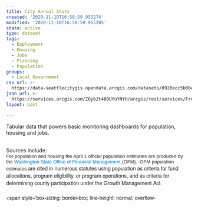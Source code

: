 ```yaml
---
title: City Annual Stats
created: '2020-11-10T16:58:59.955274'
modified: '2020-11-10T16:58:59.955285'
state: active
type: dataset
tags:
  - Employment
  - Housing
  - Jobs
  - Planning
  - Population
groups:
  - Local Government
csv_url: >-
  https://data-seattlecitygis.opendata.arcgis.com/datasets/0920ecc5b00446629b55fd7e668d9b97_3.csv?outSR=%7B%22latestWkid%22%3A2926%2C%22wkid%22%3A2926%7D
json_url: >-
  https://services.arcgis.com/ZOyb2t4B0UYuYNYH/arcgis/rest/services/Front_Page_Dashboard_Data/FeatureServer/3
layout: post

---
```

Tabular data that powers basic monitoring dashboards for population, housing and jobs.<div><br /></div><div>Sources include: </div><div><span style='box-sizing:border-box; font-family:&quot;Avenir Next W01&quot;, &quot;Avenir Next W00&quot;, &quot;Avenir Next&quot;, Avenir, &quot;Helvetica Neue&quot;, sans-serif; font-size:12px;'><span style='box-sizing:border-box;'><span style='box-sizing:border-box; color:rgb(0, 0, 0);'><span style='box-sizing:border-box; font-family:&quot;Avenir Light&quot;, Verdana, Geneva, sans-serif;'><span style='box-sizing:border-box;'><span style='box-sizing:border-box;'><span style='box-sizing:border-box;'><span style='box-sizing:border-box;'><span style='box-sizing:border-box;'><span style='box-sizing:border-box;'><span style='box-sizing:border-box;'><span style='box-sizing:border-box;'><span style='box-sizing:border-box;'><span style='box-sizing:border-box;'><span style='box-sizing:border-box;'><span style='box-sizing:border-box;'><span style='box-sizing:border-box;'><span style='box-sizing:border-box; font-family:Arial;'><font style='box-sizing:border-box;'><span style='box-sizing:border-box;'><span style='box-sizing:border-box; color:rgb(34, 34, 34);'><span style='box-sizing:border-box;'><span style='box-sizing:border-box; font-size:small;'><font style='box-sizing:border-box;'>For population and housing the April 1 official population estimates are produced by the <a href='https://www.ofm.wa.gov/washington-data-research/population-demographics/population-estimates/april-1-official-population-estimates' rel='nofollow ugc' style='box-sizing:border-box; text-decoration-line:none; color:rgb(0, 121, 193);'>Washington State Office of Financial Management</a> (OFM).  OFM population estimates</font></span></span></span></span></font></span></span></span></span></span></span></span></span></span></span></span></span></span></span></span></span><span style='box-sizing:border-box; color:rgb(26, 26, 26);'><span style='box-sizing:border-box; font-family:&quot;Avenir Light&quot;, Verdana, Geneva, sans-serif;'><span style='box-sizing:border-box;'><span style='box-sizing:border-box;'><span style='box-sizing:border-box;'><span style='box-sizing:border-box;'><span style='box-sizing:border-box;'><span style='box-sizing:border-box;'><span style='box-sizing:border-box;'><span style='box-sizing:border-box;'><span style='box-sizing:border-box;'><span style='box-sizing:border-box;'><span style='box-sizing:border-box;'><span style='box-sizing:border-box;'><span style='box-sizing:border-box;'><span style='box-sizing:border-box; font-family:Arial;'><font style='box-sizing:border-box;'><span style='box-sizing:border-box;'><span style='box-sizing:border-box;'><span style='box-sizing:border-box; font-size:small;'><font style='box-sizing:border-box;'> </font></span></span></span></font></span></span></span></span></span></span></span></span></span></span></span></span></span></span></span></span></span></span><span style='box-sizing:border-box; font-family:&quot;Avenir Next W01&quot;, &quot;Avenir Next W00&quot;, &quot;Avenir Next&quot;, Avenir, &quot;Helvetica Neue&quot;, sans-serif; font-size:14px; color:rgb(26, 26, 26);'>are cited in numerous statutes using population as criteria for fund allocations, program eligibility, or program operations, and as criteria for determining county participation under the Growth Management Act.</span><br /></div><div><span style='box-sizing:border-box; font-family:&quot;Avenir Next W01&quot;, &quot;Avenir Next W00&quot;, &quot;Avenir Next&quot;, Avenir, &quot;Helvetica Neue&quot;, sans-serif; font-size:14px; color:rgb(26, 26, 26);'><br /></span></div><div><div style='box-sizing: border-box; line-height: normal; overflow-wrap: break-word; font-family: &quot;Avenir Next W01&quot;, &quot;Avenir Next W00&quot;, &quot;Avenir Next&quot;, Avenir, &quot;Helvetica Neue&quot;, sans-serif; font-size: 14px; margin: 0px; padding: 0px;'><span style='box-sizing: border-box; line-height: normal; overflow-
